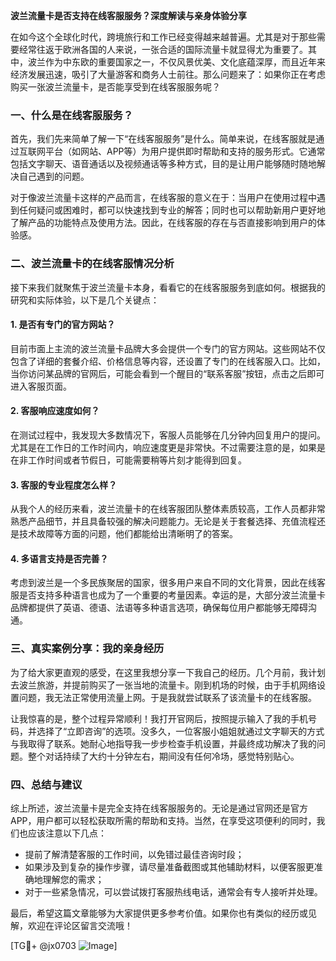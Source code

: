 **波兰流量卡是否支持在线客服服务？深度解读与亲身体验分享**

在如今这个全球化时代，跨境旅行和工作已经变得越来越普遍。尤其是对于那些需要经常往返于欧洲各国的人来说，一张合适的国际流量卡就显得尤为重要了。其中，波兰作为中东欧的重要国家之一，不仅风景优美、文化底蕴深厚，而且近年来经济发展迅速，吸引了大量游客和商务人士前往。那么问题来了：如果你正在考虑购买一张波兰流量卡，是否能享受到在线客服服务呢？

### 一、什么是在线客服服务？
首先，我们先来简单了解一下“在线客服服务”是什么。简单来说，在线客服就是通过互联网平台（如网站、APP等）为用户提供即时帮助和支持的服务形式。它通常包括文字聊天、语音通话以及视频通话等多种方式，目的是让用户能够随时随地解决自己遇到的问题。

对于像波兰流量卡这样的产品而言，在线客服的意义在于：当用户在使用过程中遇到任何疑问或困难时，都可以快速找到专业的解答；同时也可以帮助新用户更好地了解产品的功能特点及使用方法。因此，在线客服的存在与否直接影响到用户的体验感。

### 二、波兰流量卡的在线客服情况分析
接下来我们就聚焦于波兰流量卡本身，看看它的在线客服服务到底如何。根据我的研究和实际体验，以下是几个关键点：

#### 1. 是否有专门的官方网站？
目前市面上主流的波兰流量卡品牌大多会提供一个专门的官方网站。这些网站不仅包含了详细的套餐介绍、价格信息等内容，还设置了专门的在线客服入口。比如，当你访问某品牌的官网后，可能会看到一个醒目的“联系客服”按钮，点击之后即可进入客服页面。

#### 2. 客服响应速度如何？
在测试过程中，我发现大多数情况下，客服人员能够在几分钟内回复用户的提问。尤其是在工作日的工作时间内，响应速度更是非常快。不过需要注意的是，如果是在非工作时间或者节假日，可能需要稍等片刻才能得到回复。

#### 3. 客服的专业程度怎么样？
从我个人的经历来看，波兰流量卡的在线客服团队整体素质较高，工作人员都非常熟悉产品细节，并且具备较强的解决问题能力。无论是关于套餐选择、充值流程还是技术故障等方面的问题，他们都能给出清晰明了的答案。

#### 4. 多语言支持是否完善？
考虑到波兰是一个多民族聚居的国家，很多用户来自不同的文化背景，因此在线客服是否支持多种语言也成为了一个重要的考量因素。幸运的是，大部分波兰流量卡品牌都提供了英语、德语、法语等多种语言选项，确保每位用户都能够无障碍沟通。

### 三、真实案例分享：我的亲身经历
为了给大家更直观的感受，在这里我想分享一下我自己的经历。几个月前，我计划去波兰旅游，并提前购买了一张当地的流量卡。刚到机场的时候，由于手机网络设置问题，我无法正常使用流量上网。于是我就尝试联系了该流量卡的在线客服。

让我惊喜的是，整个过程异常顺利！我打开官网后，按照提示输入了我的手机号码，并选择了“立即咨询”的选项。没多久，一位客服小姐姐就通过文字聊天的方式与我取得了联系。她耐心地指导我一步步检查手机设置，并最终成功解决了我的问题。整个对话持续了大约十分钟左右，期间没有任何冷场，感觉特别贴心。

### 四、总结与建议
综上所述，波兰流量卡是完全支持在线客服服务的。无论是通过官网还是官方APP，用户都可以轻松获取所需的帮助和支持。当然，在享受这项便利的同时，我们也应该注意以下几点：

- 提前了解清楚客服的工作时间，以免错过最佳咨询时段；
- 如果涉及到复杂的操作步骤，请尽量准备截图或其他辅助材料，以便客服更准确地理解您的需求；
- 对于一些紧急情况，可以尝试拨打客服热线电话，通常会有专人接听并处理。

最后，希望这篇文章能够为大家提供更多参考价值。如果你也有类似的经历或见解，欢迎在评论区留言交流哦！

[TG💪+ @jx0703 ![Image](https://github.com/user-attachments/assets/dbca1d08-cadb-493c-b0ec-ad6f7a83f270)]